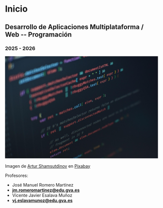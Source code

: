 # Inicio
## Desarrollo de Aplicaciones Multiplataforma / Web  -- Programación
### 2025 - 2026

![Programación](./assets/programacion.jpg)

Imagen de <a href="https://pixabay.com/es/users/roketpik-5186989/?utm_source=link-attribution&utm_medium=referral&utm_campaign=image&utm_content=5113374">Artur Shamsutdinov</a> en <a href="https://pixabay.com/es//?utm_source=link-attribution&utm_medium=referral&utm_campaign=image&utm_content=5113374">Pixabay</a>

Profesores:

  - José Manuel Romero Martínez
  - **jm.romeromartinez@edu.gva.es**
  - Vicente Javier Esalava Muñoz
  - **vj.eslavamunoz@edu.gva.es**

